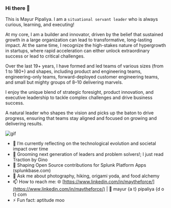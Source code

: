 ### Hi there 👋

This is Mayur Pipaliya. I am a `situational servant leader` who is always curious, learning, and executing! 

At my core, I am a builder and innovator, driven by the belief that sustained growth in a large organization can lead to transformative, long-lasting impact. At the same time, I recognize the high-stakes nature of hypergrowth in startups, where rapid acceleration can either unlock extraordinary success or lead to critical challenges. 

Over the last 19+ years, I have formed and led teams of various sizes (from 1 to 180+) and shapes, including product and engineering teams, engineering-only teams, forward-deployed customer engineering teams, and small but mighty groups of 8–10 delivering marvels.

I enjoy the unique blend of strategic foresight, product innovation, and executive leadership to tackle complex challenges and drive business success. 

A natural leader who shapes the vision and picks up the baton to drive progress, ensuring that teams stay aligned and focused on growing and delivering results.


![gif](https://media3.giphy.com/media/FPbnShq1h1IS5FQyPD/giphy.gif)

- 🔭 I’m currently reflecting on the technological evolution and societal impact over time
- 🌱 Grooming next generation of leaders and problem solvers!; I just read Traction by Gino
- 👯 Shaping Open Source contributions for Splunk Platform Apps (splunkbase.com)
- 💬 Ask me about photography, hiking, origami yoda, and food alchemy
- 📫 How to reach me: 🌐 [https://www.linkedin.com/in/maytheforce/](https://www.linkedin.com/in/maytheforce/) | 📧 mayur {a t} pipaliya {d o t} com
- ⚡ Fun fact: aptitude moo
